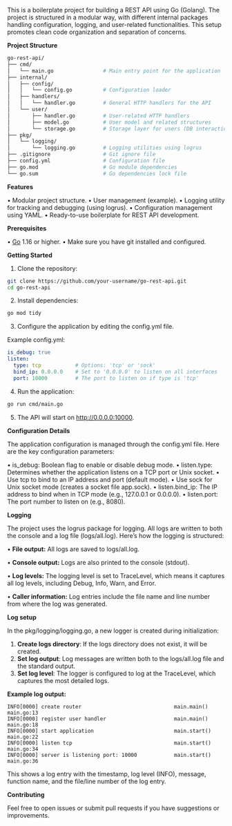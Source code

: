This is a boilerplate project for building a REST API using Go (Golang). The project is structured in a modular way, with different internal packages handling configuration, logging, and user-related functionalities. This setup promotes clean code organization and separation of concerns.

**Project Structure**

```bash
go-rest-api/
├── cmd/
│   └── main.go                # Main entry point for the application
├── internal/
│   ├── config/
│   │   └── config.go          # Configuration loader
│   ├── handlers/
│   │   └── handler.go         # General HTTP handlers for the API
│   └── user/
│       ├── handler.go         # User-related HTTP handlers
│       ├── model.go           # User model and related structures
│       └── storage.go         # Storage layer for users (DB interactions)
├── pkg/
│   └── logging/
│       └── logging.go         # Logging utilities using logrus
├── .gitignore                 # Git ignore file
├── config.yml                 # Configuration file
├── go.mod                     # Go module dependencies
└── go.sum                     # Go dependencies lock file
```

**Features**

• Modular project structure.
• User management (example).
• Logging utility for tracking and debugging (using logrus).
• Configuration management using YAML.
• Ready-to-use boilerplate for REST API development.

  **Prerequisites**
  
• [Go](https://golang.org/doc/install) 1.16 or higher.
• Make sure you have git installed and configured.
  

**Getting Started**

1. Clone the repository:
```bash
git clone https://github.com/your-username/go-rest-api.git
cd go-rest-api
```
2. Install dependencies:
```bash
go mod tidy
```
3. Configure the application by editing the config.yml file.

Example config.yml:

```yml
is_debug: true
listen:
  type: tcp           # Options: 'tcp' or 'sock'
  bind_ip: 0.0.0.0    # Set to '0.0.0.0' to listen on all interfaces
  port: 10000         # The port to listen on if type is 'tcp'
```
4. Run the application:
```bash
go run cmd/main.go
```
5. The API will start on http://0.0.0.0:10000.


**Configuration Details**

The application configuration is managed through the config.yml file. Here are the key configuration parameters:

• is_debug: Boolean flag to enable or disable debug mode.
• listen.type: Determines whether the application listens on a TCP port or Unix socket.
• Use tcp to bind to an IP address and port (default mode).
• Use sock for Unix socket mode (creates a socket file app.sock).
• listen.bind_ip: The IP address to bind when in TCP mode (e.g., 127.0.0.1 or 0.0.0.0).
• listen.port: The port number to listen on (e.g., 8080).

**Logging**

The project uses the logrus package for logging. All logs are written to both the console and a log file (logs/all.log). Here’s how the logging is structured:

• **File output:** All logs are saved to logs/all.log.

• **Console output:** Logs are also printed to the console (stdout).

• **Log levels:** The logging level is set to TraceLevel, which means it captures all log levels, including Debug, Info, Warn, and Error.

• **Caller information:** Log entries include the file name and line number from where the log was generated.

**Log setup**

In the pkg/logging/logging.go, a new logger is created during initialization:

1. **Create logs directory**: If the logs directory does not exist, it will be created.
2. **Set log output**: Log messages are written both to the logs/all.log file and the standard output.
3. **Set log level**: The logger is configured to log at the TraceLevel, which captures the most detailed logs.

  
**Example log output:**
```plaintext
INFO[0000] create router                              main.main() main.go:13
INFO[0000] register user handler                      main.main() main.go:18
INFO[0000] start application                          main.start() main.go:22
INFO[0000] listen tcp                                 main.start() main.go:34
INFO[0000] server is listening port: 10000            main.start() main.go:36
```

This shows a log entry with the timestamp, log level (INFO), message, function name, and the file/line number of the log entry.

**Contributing**

Feel free to open issues or submit pull requests if you have suggestions or improvements.
